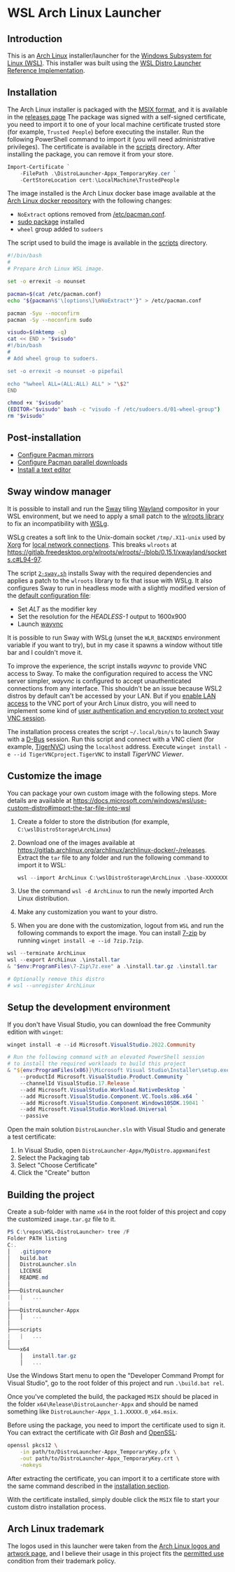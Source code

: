 # WSL Arch Linux Launcher

## Introduction

This is an [Arch Linux](https://archlinux.org) installer/launcher for the [Windows Subsystem for Linux (WSL)](https://docs.microsoft.com/windows/wsl/). This installer was built using the [WSL Distro Launcher Reference Implementation](https://github.com/microsoft/WSL-DistroLauncher).

## Installation

The Arch Linux installer is packaged with the [MSIX format](https://docs.microsoft.com/windows/msix/), and it is available in the [releases page](https://github.com/DevelopersCommunity/WSL-DistroLauncher/releases) The package was signed with a self-signed certificate, you need to import it to one of your local machine certificate trusted store (for example, `Trusted People`) before executing the installer. Run the following PowerShell command to import it (you will need administrative privileges). The certificate is available in the [scripts](./scripts) directory. After installing the package, you can remove it from your store.

```powershell
Import-Certificate `
    -FilePath .\DistroLauncher-Appx_TemporaryKey.cer `
    -CertStoreLocation cert:\LocalMachine\TrustedPeople
```

The image installed is the Arch Linux docker base image available at the [Arch Linux docker repository](https://gitlab.archlinux.org/archlinux/archlinux-docker/-/releases) with the following changes:

- `NoExtract` options removed from [/etc/pacman.conf](https://archlinux.org/pacman/pacman.conf.5.html).
- [sudo package](https://archlinux.org/packages/core/x86_64/sudo/) installed
- `wheel` group added to `sudoers`

The script used to build the image is available in the [scripts](./scripts/1-arch.sh) directory.

```bash
#!/bin/bash
#
# Prepare Arch Linux WSL image.

set -o errexit -o nounset

pacman=$(cat /etc/pacman.conf)
echo "${pacman%$'\[options\]\nNoExtract*'}" > /etc/pacman.conf

pacman -Syu --noconfirm
pacman -Sy --noconfirm sudo

visudo=$(mktemp -q)
cat << END > "$visudo"
#!/bin/bash
#
# Add wheel group to sudoers.

set -o errexit -o nounset -o pipefail

echo "%wheel ALL=(ALL:ALL) ALL" > "\$2"
END

chmod +x "$visudo"
(EDITOR="$visudo" bash -c "visudo -f /etc/sudoers.d/01-wheel-group")
rm "$visudo"
```

## Post-installation

- [Configure Pacman mirrors](https://wiki.archlinux.org/title/mirrors)
- [Configure Pacman parallel downloads](https://wiki.archlinux.org/title/Pacman#Enabling_parallel_downloads)
- [Install a text editor](https://wiki.archlinux.org/title/Category:Text_editors)

## Sway window manager

It is possible to install and run the [Sway](https://swaywm.org/) tiling [Wayland](https://wayland.freedesktop.org/) compositor in your WSL environment, but we need to apply a small patch to the [wlroots library](https://gitlab.freedesktop.org/wlroots/wlroots/) to fix an incompatibility with [WSLg](https://github.com/microsoft/wslg).

WSLg creates a soft link to the Unix-domain socket `/tmp/.X11-unix` used by [Xorg](https://www.x.org/) for [local network connections](https://www.x.org/archive/X11R6.8.0/doc/Xorg.1.html#sect4). This breaks `wlroots` at <https://gitlab.freedesktop.org/wlroots/wlroots/-/blob/0.15.1/xwayland/sockets.c#L94-97>.

The script [`2-sway.sh`](./scripts/2-sway.sh) installs Sway with the required dependencies and applies a patch to the `wlroots` library to fix that issue with WSLg. It also configures Sway to run in headless mode with a slightly modified version of the [default configuration file](https://github.com/swaywm/sway/blob/v1.7/config.in):

- Set _ALT_ as the modifier key
- Set the resolution for the _HEADLESS-1_ output to 1600x900
- Launch [wayvnc](https://github.com/any1/wayvnc)

It is possible to run Sway with WSLg (unset the `WLR_BACKENDS` environment variable if you want to try), but in my case it spawns a window without title bar and I couldn't move it.

To improve the experience, the script installs _wayvnc_ to provide VNC access to Sway. To make the configuration required to access the VNC server simpler, _wayvnc_ is configured to accept unauthenticated connections from any interface. This shouldn't be an issue because WSL2 distros by default can't be accessed by your LAN. But if you [enable LAN access](https://docs.microsoft.com/windows/wsl/networking#accessing-a-wsl-2-distribution-from-your-local-area-network-lan) to the VNC port of your Arch Linux distro, you will need to implement some kind of [user authentication and encryption to protect your VNC session](https://github.com/any1/wayvnc#running).

The installation process creates the script `~/.local/bin/s` to launch Sway with a [D-Bus](https://www.freedesktop.org/wiki/Software/dbus/) session. Run this script and connect with a VNC client (for example, [TigerNVC](https://tigervnc.org/)) using the `localhost` address. Execute `winget install -e --id TigerVNCproject.TigerVNC` to install _TigerVNC Viewer_.

## Customize the image

You can package your own custom image with the following steps. More details are available at <https://docs.microsoft.com/windows/wsl/use-custom-distro#import-the-tar-file-into-wsl>

1. Create a folder to store the distribution (for example, `C:\wslDistroStorage\ArchLinux`)
1. Download one of the images available at <https://gitlab.archlinux.org/archlinux/archlinux-docker/-/releases>. Extract the `tar` file to any folder and run the following command to import it to WSL:

    ```powershell
    wsl --import ArchLinux C:\wslDistroStorage\ArchLinux .\base-XXXXXXXX.X.XXXXX.tar
    ```

1. Use the command `wsl -d ArchLinux` to run the newly imported Arch Linux distribution.
1. Make any customization you want to your distro.
1. When you are done with the customization, logout from `WSL` and run the following commands to export the image. You can install [7-zip](https://7-zip.org/) by running `winget install -e --id 7zip.7zip`.

```powershell
wsl --terminate ArchLinux
wsl --export ArchLinux .\install.tar
& "$env:ProgramFiles\7-Zip\7z.exe" a .\install.tar.gz .\install.tar

# Optionally remove this distro
# wsl --unregister ArchLinux
```

## Setup the development environment

If you don't have Visual Studio, you can download the free Community edition with `winget`:

```powershell
winget install -e --id Microsoft.VisualStudio.2022.Community

# Run the following command with an elevated PowerShell session
# to install the required workloads to build this project
& "${env:ProgramFiles(x86)}\Microsoft Visual Studio\Installer\setup.exe" modify `
    --productId Microsoft.VisualStudio.Product.Community `
    --channelId VisualStudio.17.Release `
    --add Microsoft.VisualStudio.Workload.NativeDesktop `
    --add Microsoft.VisualStudio.Component.VC.Tools.x86.x64 `
    --add Microsoft.VisualStudio.Component.Windows10SDK.19041 `
    --add Microsoft.VisualStudio.Workload.Universal `
    --passive
```

Open the main solution `DistroLauncher.sln` with Visual Studio and generate a test certificate:

1. In Visual Studio, open `DistroLauncher-Appx/MyDistro.appxmanifest`
1. Select the Packaging tab
1. Select "Choose Certificate"
1. Click the "Create" button

## Building the project

Create a sub-folder with name `x64` in the root folder of this project and copy the customized `image.tar.gz` file to it.

```powershell
PS C:\repos\WSL-DistroLauncher> tree /F
Folder PATH listing
C:.
│   .gitignore
│   build.bat
│   DistroLauncher.sln
│   LICENSE
│   README.md
│
├───DistroLauncher
|   |   ...
|
├───DistroLauncher-Appx
│   │   ...
│
├───scripts
|   |   ...
│
└───x64
    │   install.tar.gz
    │   ...
```

Use the Windows Start menu to open the "Developer Command Prompt for Visual Studio", go to the root folder of this project and run `.\build.bat rel`.

Once you've completed the build, the packaged `MSIX` should be placed in the folder `x64\Release\DistroLauncher-Appx` and should be named something like `DistroLauncher-Appx_1.1.XXXXX.0_x64.msix`.

Before using the package, you need to import the certificate used to sign it. You can extract the certificate with _Git Bash_ and [OpenSSL](https://www.openssl.org/):

```bash
openssl pkcs12 \
    -in path/to/DistroLauncher-Appx_TemporaryKey.pfx \
    -out path/to/DistroLauncher-Appx_TemporaryKey.crt \
    -nokeys
```

After extracting the certificate, you can import it to a certificate store with the same command described in the [installation section](#installation).

With the certificate installed, simply double click the `MSIX` file to start your custom distro installation process.

## Arch Linux trademark

The logos used in this launcher were taken from the [Arch Linux logos and artwork page](https://archlinux.org/art/), and I believe their usage in this project fits the [permitted use](https://wiki.archlinux.org/title/DeveloperWiki:TrademarkPolicy#Permitted_Use) condition from their trademark policy.
